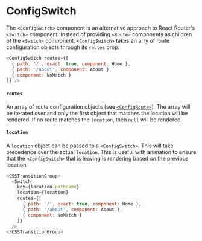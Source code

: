 # ConfigSwitch

The `<ConfigSwitch>` component is an alternative approach to React Router's `<Switch>` component. Instead of providing `<Route>` components as children of the `<Switch>` component, `<ConfigSwitch>` takes an arry of route configuration objects through its `routes` prop.

```js
<ConfigSwitch routes={[
  { path: '/', exact: true, component: Home },
  { path: '/about', component: About },
  { component: NoMatch }
]} />
```

#### `routes`

An array of route configuration objects (see [`<ConfigRoute>`](ConfigRoute.md)). The array will be iterated over and only the first object that matches the location will be rendered. If no route matches the `location`, then `null` will be rendered.

#### `location`

A `location` object can be passed to a `<ConfigSwitch>`. This will take precedence over the actual `location`. This is useful with animation to ensure that the `<ConfigSwitch>` that is leaving is rendering based on the previous location.

```js
<CSSTransitionGroup>
  <Switch
    key={location.pathname}
    location={location}
    routes={[
      { path: '/', exact: true, component: Home },
      { path: '/about', component: About },
      { component: NoMatch }
    ]}
  />
</CSSTransitionGroup>
```
